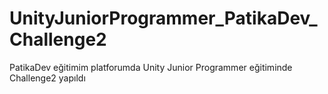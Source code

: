 # UnityJuniorProgrammer_PatikaDev_Challenge2
 PatikaDev eğitimim platforumda Unity Junior Programmer eğitiminde Challenge2 yapıldı
